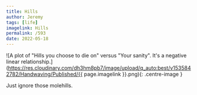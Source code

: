 ```yaml
---
title: Hills
author: Jeremy
tags: [life]
imagelink: Hills
permalink: /593
date: 2022-05-18
---
```


![A plot of "Hills you choose to die on" versus "Your sanity". It's a negative linear relationship.](https://res.cloudinary.com/dh3hm8pb7/image/upload/q_auto:best/v1535842782/Handwaving/Published/{{ page.imagelink }}.png){: .centre-image }

Just ignore those molehills.
